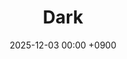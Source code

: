 ---
layout: event
title: "Dark"
date: 2025-12-03 00:00 +0900
location: "Room TBA, 2"
speaker: "3"
address: "4a"
note: "TBA"
overview: >
  Brief overview for Lecture: Dark.
timetable:
  - time: "09:30"
    title: "32"
    speaker: "4"
    material_id: "test"
map_embed: >
  <iframe src="https://www.google.com/maps/embed?pb=!1m18!1m12!1m3!1d1606.3149986890949!2d127.34389919160189!3d36.36974017722345!2m3!1f0!2f0!3f0!3m2!1i1024!2i768!4f13.1!3m3!1m2!1s0x35654bee63320a8f%3A0x70e438ccb2656aa8!2z7Lap64Ko64yA7ZWZ6rWQIOuMgOuNley6oO2NvOyKpA!5e0!3m2!1sko!2skr!4v1758033402650!5m2!1sko!2skr"
          loading="lazy" referrerpolicy="no-referrer-when-downgrade"></iframe>
hero:
  image: "/assets/img/gargantua.jpg"  # Optional
  lines:
    - text: "Dark"
      style: title
    - text: "7g"
      style: subtitle
    - text: "2025.11.08 (sat.)"
      style: text
---